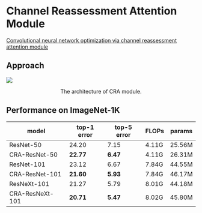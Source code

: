 # Channel Reassessment Attention Module
[Convolutional neural network optimization via channel reassessment attention module](https://doi.org/10.1016/j.dsp.2022.103408)

## Approach
![](img/1.png)
<p align="center">
  The architecture of CRA module.
</p>

## Performance on ImageNet-1K
| model                |top-1 error |top-5 error |FLOPs  |params |
| ----                 | ----     | ----      | ----     |-----|
| ResNet-50           | 24.20       | 7.15      | 4.11G      |25.56M|
| CRA-ResNet-50             | **22.77**        | **6.47**         | 4.11G        |26.31M|
| ResNet-101           | 23.12       | 6.67       | 7.84G      |44.55M|
| CRA-ResNet-101             | **21.60**        | **5.93**         | 7.84G        |46.17M|
| ResNeXt-101           | 21.27       | 5.79       | 8.01G      |44.18M|
| CRA-ResNeXt-101             | **20.71**       | **5.47**         | 8.02G        |45.80M|


